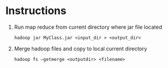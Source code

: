# Instructions

1. Run map reduce from current directory where jar file located 

	```shell
	hadoop jar MyClass.jar <input_dir > <output_dir>
	```

2. Merge hadoop files and copy to local current directory 

	```shell
	hadoop fs –getmerge <outputdir> <filename>
	```